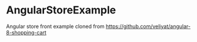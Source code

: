 # AngularStoreExample
Angular store front example cloned from https://github.com/veliyat/angular-8-shopping-cart
